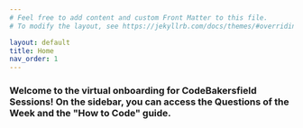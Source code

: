 ```yaml
---
# Feel free to add content and custom Front Matter to this file.
# To modify the layout, see https://jekyllrb.com/docs/themes/#overriding-theme-defaults

layout: default
title: Home
nav_order: 1
---
```

### Welcome to the virtual onboarding for CodeBakersfield Sessions! On the sidebar, you can access the Questions of the Week and the "How to Code" guide.
